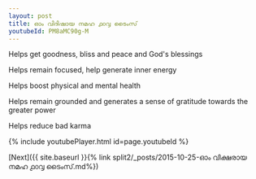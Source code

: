 ```yaml
---
layout: post
title: ഓം വിദിഷായ നമഹ ൧൦൮ ടൈംസ്
youtubeId: PM8aMC90g-M
---
```

 
 
Helps get goodness, bliss and peace and God's blessings
 
Helps remain focused, help generate inner energy 
 
Helps boost physical and mental health 
 
Helps remain grounded and generates a sense of gratitude towards the greater power 
 
Helps reduce bad karma
 
 
 
 


{% include youtubePlayer.html id=page.youtubeId %}
 
[Next]({{ site.baseurl }}{% link  split2/_posts/2015-10-25-ഓം വിക്ഷരായ നമഹ  ൧൦൮ ടൈംസ്.md%})
 
